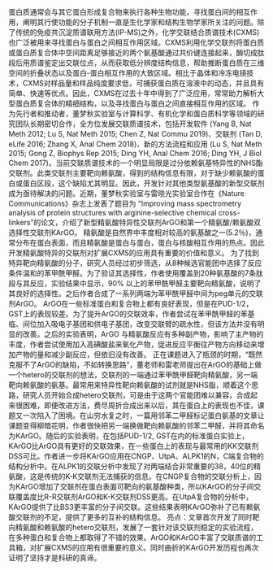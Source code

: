 蛋白质通常会与其它蛋白形成复合物来执行各种生物功能，寻找蛋白间的相互作用，阐明其行使功能的分子机制一直是生化学家和结构生物学家所关注的问题。除了传统的免疫共沉淀质谱联用方法(IP-MS)之外，化学交联结合质谱技术(CXMS)也广泛被用来寻找蛋白与蛋白之间相互作用区域。CXMS利用化学交联剂将蛋白质或蛋白质复合体中空间距离足够接近的两个氨基酸通过共价键连接起来，酶切成肽段后用质谱鉴定出交联位点，从而获取低分辨度结构信息，帮助推断蛋白质在三维空间的折叠状态以及蛋白-蛋白相互作用的大致区域。相比于晶体和冷冻电镜技术，CXMS对样品量和样品纯度要求低，可捕获蛋白质在溶液中的动态，并且具有简单、快速等优点。因此，CXMS在过去十年中得到了广泛应用，常常助力解析大型蛋白质复合体的精细结构，以及寻找蛋白与蛋白之间直接相互作用的区域。
作为先行者和推动者，董梦秋实验室与计算科学、有机化学和蛋白质科学等领域的研究团队长期密切合作，全方位发展交联质谱技术，包括开发软件 (Yang B, Nat Meth 2012; Lu S, Nat Meth 2015; Chen Z, Nat Commu 2019)、交联剂 (Tan D, eLife 2016; Zhang X, Anal Chem 2018)、新的方法流程和应用 (Lu S, Nat Meth 2015; Gong Z, Biophys Rep 2015; Ding YH, Anal Chem 2016; Ding YH, J Biol Chem 2017)。当前交联质谱技术的一个明显局限是过分依赖氨基特异性的NHS酯交联剂。此类交联剂主要靶向赖氨酸，得到的结构信息有限，对于缺少赖氨酸的蛋白或蛋白区段，这个缺陷尤其明显。因此，开发针对其他类型氨基酸的新型交联剂成为亟待解决的问题。近期，董梦秋实验室与雷晓光实验室合作在《Nature Communications》杂志上发表了题目为 “Improving mass spectrometry analysis of protein structures with arginine-selective chemical cross-linkers”的论文，介绍了新型精氨酸特异性交联剂ArGO和第一个精氨酸/赖氨酸双选择性交联剂KArGO。
精氨酸是自然界中丰度相对较高的氨基酸之一(5.2％)，通常分布在蛋白表面，而且精氨酸是蛋白与蛋白，蛋白与核酸相互作用的热点。因此开发精氨酸特异的交联剂对扩展CXMS的应用具有重要的价值和意义。
为了找到特异靶向精氨酸的分子，研究人员经过初步筛选，从8种候选官能团中选择了反应条件温和的苯甲酰甲醛。为了验证其选择性，作者使用覆盖到20种氨基酸的7条肽段与其反应，实验结果中显示，90% 以上的苯甲酰甲醛主要靶向精氨酸，说明了其良好的选择性。之后作者合成了一系列两端为苯甲酰甲醛中间为peg单元的交联剂ArGO。 ArGO在一些标准蛋白和复合物上都有良好表现，但是在PUD-1/2，GST上的表现较差。为了提升ArGO的交联效率，作者尝试在苯甲酰甲醛的苯基临、间位加入吸电子基团和供电子基团，改变交联臂的疏水性，但该方法并没有明显的改善。之后的实验表明，ArGO 与精氨酸反应有多种副产物，影响了主产物的丰度，作者尝试使用加入高碘酸盐来氧化产物，促进反应平衡往产物方向移动来增加产物的量和减少副反应，但依旧没有改善。
正在课题进入了瓶颈的时期，“既然克服不了ArGO的缺陷，不如转换思路”，董老师和雷老师提出在ArGO的基础上做一个hetero的交联剂的想法，交联剂的一端通过苯甲酰甲醛靶向精氨酸，另一端靶向赖氨酸的氨基。最常用来特异性靶向赖氨酸的试剂就是NHS脂，顺着这个思路，研究人员开始合成hetero交联剂，可是由于这两个官能团难以兼容，合成起来很困难，即便改进方法，费尽周折合成出来以后，其在蛋白上的表现也不佳，课题又一次陷入了困境。在山穷水复之时，一篇用邻苯二甲醛标记蛋白氨基的文章让课题变得柳暗花明，作者很快把另一端换做靶向赖氨酸的邻苯二甲醛，并将其命名为KArGO。随后的实验表明，在包括PUD-1/2, GST在内的标准蛋白实验上，KArGO比ArGO具有更好的交联效果，在一些蛋白上的表现与最常用的KK交联剂DSS可比。作者进一步将KArGO应用在CNGP、UtpA、ALPK1的N，C端复合物的结构分析中。在ALPK1的交联分析中发现了对两端结合非常重要的38，40位的精氨酸，这是传统的K-K交联剂无法捕获的信息。在CNGP复合物的交联分析上，因为KArGO增加了交联剂在蛋白表面可靶向的氨基酸种类，所以KArGO的分子间交联覆盖度比R-R交联剂ArGO和K-K交联剂DSS更高。在UtpA复合物的分析中，KArGO提供了比BS3更丰富的分子间交联。这些结果表明KArGO弥补了已有赖氨酸交联剂的不足，提供了更多的互补的结构信息。
亮点：文章首次开发了同时靶向精氨酸和赖氨酸的hetero交联剂，发展了一套针对该交联剂稳定的实验流程，在多种蛋白和复合物上都取得了不错的效果。ArGO和KArGO丰富了交联质谱的工具箱，对扩展CXMS的应用有很重要的意义。同时曲折的KArGO开发历程也再次证明了坚持才是科研的真谛。
